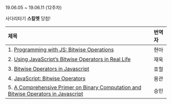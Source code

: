19.06.05 ~ 19.06.11 (12주차)

사다리타기 **스칼렛** 당첨!

|   제목   | 번역자  |
| :-------- | :------ |
| 1. [Programming with JS: Bitwise Operations](https://hackernoon.com/programming-with-js-bitwise-operations-393eb0745dc4)| 현아 |
| 2. [Using JavaScript’s Bitwise Operators in Real Life](https://codeburst.io/using-javascript-bitwise-operators-in-real-life-f551a731ff5)| 재욱 |
| 3. [Bitwise Operators in Javascript](https://medium.com/bother7-blog/bitwise-operators-in-javascript-65c4c69be0d3)| 호철 |
| 4. [JavaScript: Bitwise Operators](https://www.w3resource.com/javascript/operators/bitwise-operator.php)| 용관 |
| 5. [A Comprehensive Primer on Binary Computation and Bitwise Operators in Javascript](https://medium.com/techtrument/a-comprehensive-primer-on-binary-computation-and-bitwise-operators-in-javascript-81acf8341f04)| 승민 |